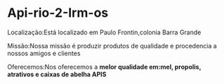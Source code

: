 # Api-rio-2-Irm-os
<p>Localização:Está localizado em Paulo Frontin,colonia Barra Grande<p>
<p>Missão:Nossa missão é produzir produtos de qualidade e procedencia a nossos amigos e clientes<p>
<p>Oferecemos:Nos oferecemos a <strong>melor qualidade<strong> em:mel, propolis, atrativos e caixas de abelha APIS <p>
